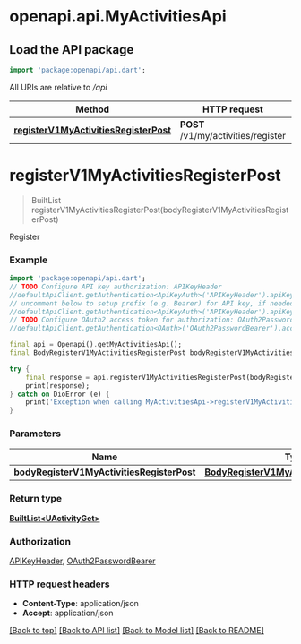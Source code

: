 # openapi.api.MyActivitiesApi

## Load the API package
```dart
import 'package:openapi/api.dart';
```

All URIs are relative to */api*

Method | HTTP request | Description
------------- | ------------- | -------------
[**registerV1MyActivitiesRegisterPost**](MyActivitiesApi.md#registerv1myactivitiesregisterpost) | **POST** /v1/my/activities/register | Register


# **registerV1MyActivitiesRegisterPost**
> BuiltList<UActivityGet> registerV1MyActivitiesRegisterPost(bodyRegisterV1MyActivitiesRegisterPost)

Register

### Example
```dart
import 'package:openapi/api.dart';
// TODO Configure API key authorization: APIKeyHeader
//defaultApiClient.getAuthentication<ApiKeyAuth>('APIKeyHeader').apiKey = 'YOUR_API_KEY';
// uncomment below to setup prefix (e.g. Bearer) for API key, if needed
//defaultApiClient.getAuthentication<ApiKeyAuth>('APIKeyHeader').apiKeyPrefix = 'Bearer';
// TODO Configure OAuth2 access token for authorization: OAuth2PasswordBearer
//defaultApiClient.getAuthentication<OAuth>('OAuth2PasswordBearer').accessToken = 'YOUR_ACCESS_TOKEN';

final api = Openapi().getMyActivitiesApi();
final BodyRegisterV1MyActivitiesRegisterPost bodyRegisterV1MyActivitiesRegisterPost = ; // BodyRegisterV1MyActivitiesRegisterPost | 

try {
    final response = api.registerV1MyActivitiesRegisterPost(bodyRegisterV1MyActivitiesRegisterPost);
    print(response);
} catch on DioError (e) {
    print('Exception when calling MyActivitiesApi->registerV1MyActivitiesRegisterPost: $e\n');
}
```

### Parameters

Name | Type | Description  | Notes
------------- | ------------- | ------------- | -------------
 **bodyRegisterV1MyActivitiesRegisterPost** | [**BodyRegisterV1MyActivitiesRegisterPost**](BodyRegisterV1MyActivitiesRegisterPost.md)|  | 

### Return type

[**BuiltList&lt;UActivityGet&gt;**](UActivityGet.md)

### Authorization

[APIKeyHeader](../README.md#APIKeyHeader), [OAuth2PasswordBearer](../README.md#OAuth2PasswordBearer)

### HTTP request headers

 - **Content-Type**: application/json
 - **Accept**: application/json

[[Back to top]](#) [[Back to API list]](../README.md#documentation-for-api-endpoints) [[Back to Model list]](../README.md#documentation-for-models) [[Back to README]](../README.md)

